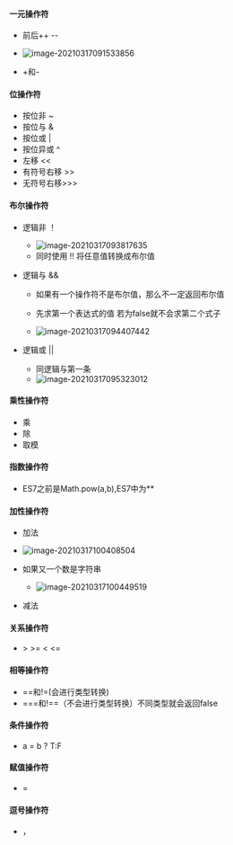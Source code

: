 #### 一元操作符

+ 前后++ --
+ ![image-20210317091533856](C:\Users\25760\AppData\Roaming\Typora\typora-user-images\image-20210317091533856.png)

+ +和-

#### 位操作符

+ 按位非    ~
+ 按位与    &
+ 按位或    |
+ 按位异或 ^
+ 左移        <<
+ 有符号右移 >>
+ 无符号右移>>>

#### 布尔操作符

+ 逻辑非 ！
  + ![image-20210317093817635](C:\Users\25760\AppData\Roaming\Typora\typora-user-images\image-20210317093817635.png)
  + 同时使用 !! 将任意值转换成布尔值

+ 逻辑与 &&

  + 如果有一个操作符不是布尔值，那么不一定返回布尔值

  + 先求第一个表达式的值 若为false就不会求第二个式子

  + ![image-20210317094407442](C:\Users\25760\AppData\Roaming\Typora\typora-user-images\image-20210317094407442.png)

+ 逻辑或 ||

  + 同逻辑与第一条
  + ![image-20210317095323012](C:\Users\25760\AppData\Roaming\Typora\typora-user-images\image-20210317095323012.png)

#### 乘性操作符

+ 乘
+ 除
+ 取模

#### 指数操作符 

+ ES7之前是Math.pow(a,b),ES7中为**

#### 加性操作符

+ 加法

+ ![image-20210317100408504](C:\Users\25760\AppData\Roaming\Typora\typora-user-images\image-20210317100408504.png)

+ 如果又一个数是字符串 
  + ![image-20210317100449519](C:\Users\25760\AppData\Roaming\Typora\typora-user-images\image-20210317100449519.png)

+ 减法

#### 关系操作符

+  \> >= < <=

#### 相等操作符

+ ==和!=(会进行类型转换)
+ ===和!==（不会进行类型转换）不同类型就会返回false

#### 条件操作符

+ a = b ? T:F

#### 赋值操作符

+ =

#### 逗号操作符

+ ，



